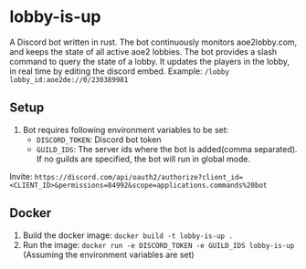 # lobby-is-up
A Discord bot written in rust. 
The bot continuously monitors aoe2lobby.com, and keeps the state of all active aoe2 lobbies.
The bot provides a slash command to query the state of a lobby. It updates the players in the lobby, in real time by editing the discord embed.
Example: `/lobby lobby_id:aoe2de://0/230389981`

## Setup
1. Bot requires following environment variables to be set:
    - `DISCORD_TOKEN`: Discord bot token
    - `GUILD_IDS`: The server ids where the bot is added(comma separated). If no guilds are specified, the bot will run in global mode.

Invite: `https://discord.com/api/oauth2/authorize?client_id=<CLIENT_ID>&permissions=84992&scope=applications.commands%20bot`

## Docker
1. Build the docker image: `docker build -t lobby-is-up .`
2. Run the image: `docker run -e DISCORD_TOKEN -e GUILD_IDS lobby-is-up` (Assuming the environment variables are set)
